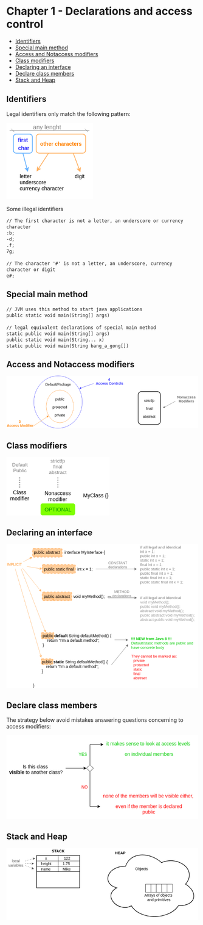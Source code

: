 # Chapter 1 - Declarations and access control

+ [Identifiers](#identifiers)
+ [Special main method](#special-main-method)
+ [Access and Notaccess modifiers](#access-and-notaccess-modifiers)
+ [Class modifiers](#class-modifiers)
+ [Declaring an interface](#declaring-an-interface)
+ [Declare class members](#declare-class-members)
+ [Stack and Heap](#stack-and-heap)

## Identifiers
Legal identifiers only match the following pattern:

![Alt text](declarations_and_access_control/readme_source_files/identifiers-format.png?raw=true "Identifiers format")

Some illegal identifiers
```
// The first character is not a letter, an underscore or currency character
:b;
-d;
.f;
7g;

// The character '#' is not a letter, an underscore, currency character or digit
e#;
```

## Special main method
```
// JVM uses this method to start java applications
public static void main(String[] args)

// legal equivalent declarations of special main method
static public void main(String[] args)
public static void main(String... x)
static public void main(String bang_a_gong[])
```

## Access and Notaccess modifiers

![Alt text](declarations_and_access_control/readme_source_files/access-modifiers.png?raw=true "Access and Notaccess modifiers")

## Class modifiers

![Alt text](declarations_and_access_control/readme_source_files/class-modifiers.png?raw=true "Class modifiers")

## Declaring an interface

![Alt text](declarations_and_access_control/readme_source_files/declaring-an-interface.png?raw=true "Declaring an interface")

## Declare class members
The strategy below avoid mistakes answering questions concerning to access modifiers:

![Alt text](declarations_and_access_control/readme_source_files/strategy-for-exercises-of-access-modifiers.png?raw=true "Strategy to answer to access modifiers' questions")

## Stack and Heap

![Alt text](declarations_and_access_control/readme_source_files/stack-and-heap.png?raw=true "Stack and Heap")

